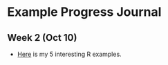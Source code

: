 # Example Progress Journal

## Week 2 (Oct 10)

+ [Here](C:/Users/eweli/Downloads/Interesting_R_examples.html) is my 5 interesting R examples. 
